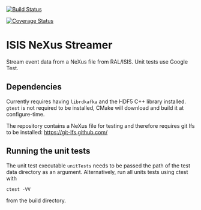 [![Build Status](https://travis-ci.org/ScreamingUdder/isis_nexus_streamer.svg?branch=master)](https://travis-ci.org/ScreamingUdder/isis_nexus_streamer)

[![Coverage Status](https://coveralls.io/repos/github/ScreamingUdder/isis_nexus_streamer/badge.svg?branch=master)](https://coveralls.io/github/ScreamingUdder/isis_nexus_streamer?branch=master)

# ISIS NeXus Streamer
Stream event data from a NeXus file from RAL/ISIS.
Unit tests use Google Test.

## Dependencies
Currently requires having `librdkafka` and the HDF5 C++ library installed.
`gtest` is not required to be installed, CMake will download and build it at configure-time.

The repository contains a NeXus file for testing and therefore requires git lfs to be installed:
https://git-lfs.github.com/

## Running the unit tests
The unit test executable `unitTests` needs to be passed the path of the test data directory as an argument.
Alternatively, run all units tests using ctest with
```
ctest -VV
```
from the build directory.
